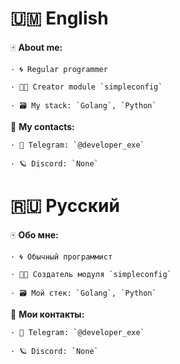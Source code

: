 # 🇺🇲 English

🀄 **About me:**

    · 🌀 Regular programmer

    · 🧑‍💻 Creator module `simpleconfig`

    · 🗃️ My stack: `Golang`, `Python`

🚚 **My contacts:**

    · 📡 Telegram: `@developer_exe`

    · 🪐 Discord: `None`

# 🇷🇺 Русский


🀄 **Обо мне:**

    · 🌀 Обычный программист

    · 🧑‍💻 Создатель модуля `simpleconfig`

    · 🗃️ Мой стек: `Golang`, `Python`

🚚 **Мои контакты:**

    · 📡 Telegram: `@developer_exe`

    · 🪐 Discord: `None`
